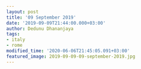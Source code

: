 ```yaml
---
layout: post
title: '09 September 2019'
date: '2019-09-09T21:44:00.000+03:00'
author: Dedunu Dhananjaya
tags:
- italy
- rome
modified_time: '2020-06-06T21:45:05.091+03:00'
featured_image: 2019-09-09-09-september-2019.jpg
---
```

